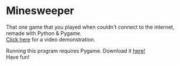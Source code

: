 # Minesweeper
That one game that you played when couldn't connect to the internet, remade with Python &amp; Pygame.<br>
<a href="https://www.youtube.com/watch?v=amKhwPT7Cwk&feature=youtu.be">Click here</a> for a video demonstration. 

Running this program requires Pygame. Download it <a href="https://bitbucket.org/pygame/pygame/downloads" target="a_blank"> here! </a> <br>
Have fun!
